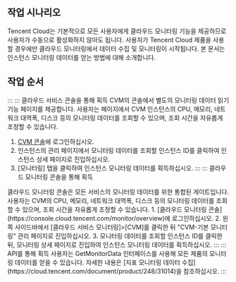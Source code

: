 ## 작업 시나리오

Tencent Cloud는 기본적으로 모든 사용자에게 클라우드 모니터링 기능을 제공하므로 사용자가 수동으로 활성화하지 않아도 됩니다. 사용자가 Tencent Cloud 제품을 사용할 경우에만 클라우드 모니터링에서 데이터 수집 및 모니터링이 시작됩니다. 본 문서는 인스턴스 모니터링 데이터를 얻는 방법에 대해 소개합니다.

## 작업 순서
:::
::: 클라우드 서비스 콘솔을 통해 획득
<dx-alert infotype="explain" title="">
CVM의 콘솔에서 별도의 모니터링 데이터 읽기 기능 페이지를 제공합니다. 사용자는 페이지에서 CVM 인스턴스의 CPU, 메모리, 네트워크 대역폭, 디스크 등의 모니터링 데이터를 조회할 수 있으며, 조회 시간을 자유롭게 조정할 수 있습니다.
</dx-alert>
1. [CVM 콘솔](https://console.cloud.tencent.com/cvm)에 로그인하십시오.
2. 인스턴스의 관리 페이지에서 모니터링 데이터를 조회할 인스턴스 ID를 클릭하여 인스턴스 상세 페이지로 진입하십시오.
3. [모니터링] 탭을 클릭하여 인스턴스 모니터링 데이터를 획득하십시오.
:::
::: 클라우드 모니터링 콘솔을 통해 획득
<dx-alert infotype="explain" title="">
클라우드 모니터링 콘솔은 모든 서비스의 모니터링 데이터를 위한 통합된 게이트입니다. 사용자는 CVM의 CPU, 메모리, 네트워크 대역폭, 디스크 등의 모니터링 데이터를 조회할 수 있으며, 조회 시간을 자유롭게 조정할 수 있습니다.
</dx-alert>
1. [클라우드 모니터링 콘솔](https://console.cloud.tencent.com/monitor/overview)에 로그인하십시오.
2. 왼쪽 사이드바에서 [클라우드 서비스 모니터링]>[CVM]를 클릭한 뒤 "CVM-기본 모니터링" 관리 페이지로 진입하십시오.
3. 모니터링 데이터를 조회할 인스턴스 ID를 클릭한 뒤, 모니터링 상세 페이지로 진입하여 인스턴스 모니터링 데이터를 획득하십시오.
:::
::: API를 통해 획득
사용자는 GetMonitorData 인터페이스를 사용해 모든 제품의 모니터링 데이터를 얻을 수 있습니다. 자세한 내용은 [지표 모니터링 데이터 수집](https://cloud.tencent.com/document/product/248/31014)을 참조하십시오.
:::
</dx-tabs>

